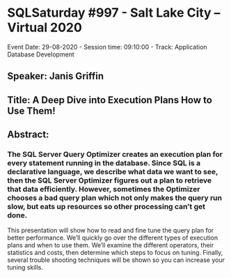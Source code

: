 # SQLSaturday #997 - Salt Lake City – Virtual 2020
Event Date: 29-08-2020 - Session time: 09:10:00 - Track: Application  Database Development
## Speaker: Janis Griffin
## Title: A Deep Dive into Execution Plans  How to Use Them!
## Abstract:
### The SQL Server Query Optimizer creates an execution plan for every statement running in the database. Since SQL is a declarative language, we describe what data we want to see, then the SQL Server Optimizer figures out a plan to retrieve that data efficiently.  However, sometimes the Optimizer chooses a bad query plan which not only makes the query run slow, but eats up resources so other processing can’t get done.  

This presentation will show how to read and fine tune the query plan for better performance. We’ll quickly go over the different types of execution plans and when to use them. We’ll examine the different operators, their statistics and costs, then determine which steps to focus on tuning.  Finally, several trouble shooting techniques will be shown so you can increase your tuning skills.
